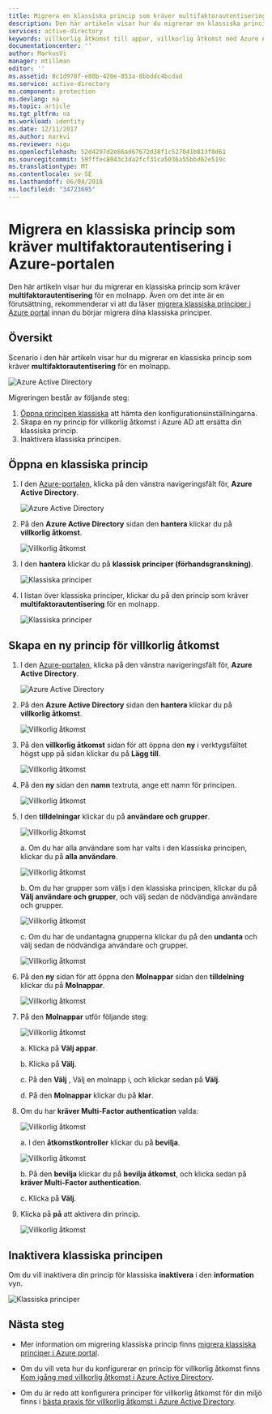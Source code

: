 ```yaml
---
title: Migrera en klassiska princip som kräver multifaktorautentisering i Azure portal | Microsoft Docs
description: Den här artikeln visar hur du migrerar en klassiska princip som kräver multifaktorautentisering i Azure-portalen.
services: active-directory
keywords: villkorlig åtkomst till appar, villkorlig åtkomst med Azure AD, säker åtkomst till företagets resurser, principer för villkorlig åtkomst
documentationcenter: ''
author: MarkusVi
manager: mtillman
editor: ''
ms.assetid: 8c1d978f-e80b-420e-853a-8bbddc4bcdad
ms.service: active-directory
ms.component: protection
ms.devlang: na
ms.topic: article
ms.tgt_pltfrm: na
ms.workload: identity
ms.date: 12/11/2017
ms.author: markvi
ms.reviewer: nigu
ms.openlocfilehash: 52d4297d2e86ad67672d38f1c527041b813f8d61
ms.sourcegitcommit: 59fffec8043c3da2fcf31ca5036a55bbd62e519c
ms.translationtype: MT
ms.contentlocale: sv-SE
ms.lasthandoff: 06/04/2018
ms.locfileid: "34723695"
---
```

# <a name="migrate-a-classic-policy-that-requires-multi-factor-authentication-in-the-azure-portal"></a>Migrera en klassiska princip som kräver multifaktorautentisering i Azure-portalen 

Den här artikeln visar hur du migrerar en klassiska princip som kräver **multifaktorautentisering** för en molnapp. Även om det inte är en förutsättning, rekommenderar vi att du läser [migrera klassiska principer i Azure portal](active-directory-conditional-access-migration.md) innan du börjar migrera dina klassiska principer.


 
## <a name="overview"></a>Översikt 

Scenario i den här artikeln visar hur du migrerar en klassiska princip som kräver **multifaktorautentisering** för en molnapp. 

![Azure Active Directory](./media/active-directory-conditional-access-migration/33.png)


Migreringen består av följande steg:

1. [Öppna principen klassiska](#open-a-classic-policy) att hämta den konfigurationsinställningarna.
2. Skapa en ny princip för villkorlig åtkomst i Azure AD att ersätta din klassiska princip. 
3. Inaktivera klassiska principen.



## <a name="open-a-classic-policy"></a>Öppna en klassiska princip

1. I den [Azure-portalen](https://portal.azure.com), klicka på den vänstra navigeringsfält för, **Azure Active Directory**.

    ![Azure Active Directory](./media/active-directory-conditional-access-migration-mfa/01.png)

2. På den **Azure Active Directory** sidan den **hantera** klickar du på **villkorlig åtkomst**.

    ![Villkorlig åtkomst](./media/active-directory-conditional-access-migration-mfa/02.png)

3. I den **hantera** klickar du på **klassisk principer (förhandsgranskning)**.

    ![Klassiska principer](./media/active-directory-conditional-access-migration-mfa/12.png)

4. I listan över klassiska principer, klickar du på den princip som kräver **multifaktorautentisering** för en molnapp.

    ![Klassiska principer](./media/active-directory-conditional-access-migration-mfa/13.png)


## <a name="create-a-new-conditional-access-policy"></a>Skapa en ny princip för villkorlig åtkomst


1. I den [Azure-portalen](https://portal.azure.com), klicka på den vänstra navigeringsfält för, **Azure Active Directory**.

    ![Azure Active Directory](./media/active-directory-conditional-access-migration/01.png)

2. På den **Azure Active Directory** sidan den **hantera** klickar du på **villkorlig åtkomst**.

    ![Villkorlig åtkomst](./media/active-directory-conditional-access-migration/02.png)



3. På den **villkorlig åtkomst** sidan för att öppna den **ny** i verktygsfältet högst upp på sidan klickar du på **Lägg till**.

    ![Villkorlig åtkomst](./media/active-directory-conditional-access-migration/03.png)

4. På den **ny** sidan den **namn** textruta, ange ett namn för principen.

    ![Villkorlig åtkomst](./media/active-directory-conditional-access-migration/29.png)

5. I den **tilldelningar** klickar du på **användare och grupper**.

    ![Villkorlig åtkomst](./media/active-directory-conditional-access-migration/05.png)

    a. Om du har alla användare som har valts i den klassiska principen, klickar du på **alla användare**. 

    ![Villkorlig åtkomst](./media/active-directory-conditional-access-migration/35.png)

    b. Om du har grupper som väljs i den klassiska principen, klickar du på **Välj användare och grupper**, och välj sedan de nödvändiga användare och grupper.

    ![Villkorlig åtkomst](./media/active-directory-conditional-access-migration/36.png)

    c. Om du har de undantagna grupperna klickar du på den **undanta** och välj sedan de nödvändiga användare och grupper. 

    ![Villkorlig åtkomst](./media/active-directory-conditional-access-migration/37.png)

6. På den **ny** sidan för att öppna den **Molnappar** sidan den **tilldelning** klickar du på **Molnappar**.

    ![Villkorlig åtkomst](./media/active-directory-conditional-access-azure-portal-get-started/07.png)

8. På den **Molnappar** utför följande steg:

    ![Villkorlig åtkomst](./media/active-directory-conditional-access-migration/08.png)

    a. Klicka på **Välj appar**.

    b. Klicka på **Välj**.

    c. På den **Välj** , Välj en molnapp i, och klickar sedan på **Välj**.

    d. På den **Molnappar** klickar du på **klar**.



9. Om du har **kräver Multi-Factor authentication** valda:

    ![Villkorlig åtkomst](./media/active-directory-conditional-access-migration/26.png)

    a. I den **åtkomstkontroller** klickar du på **bevilja**.

    ![Villkorlig åtkomst](./media/active-directory-conditional-access-migration/27.png)

    b. På den **bevilja** klickar du på **bevilja åtkomst**, och klicka sedan på **kräver Multi-Factor authentication**.

    c. Klicka på **Välj**.


10. Klicka på **på** att aktivera din princip.

    ![Villkorlig åtkomst](./media/active-directory-conditional-access-migration/30.png)



## <a name="disable-the-classic-policy"></a>Inaktivera klassiska principen

Om du vill inaktivera din princip för klassiska **inaktivera** i den **information** vyn.

![Klassiska principer](./media/active-directory-conditional-access-migration-mfa/14.png)



## <a name="next-steps"></a>Nästa steg

- Mer information om migrering klassiska princip finns [migrera klassiska principer i Azure portal](active-directory-conditional-access-migration.md).


- Om du vill veta hur du konfigurerar en princip för villkorlig åtkomst finns [Kom igång med villkorlig åtkomst i Azure Active Directory](active-directory-conditional-access-azure-portal-get-started.md).

- Om du är redo att konfigurera principer för villkorlig åtkomst för din miljö finns i [bästa praxis för villkorlig åtkomst i Azure Active Directory](active-directory-conditional-access-best-practices.md). 
